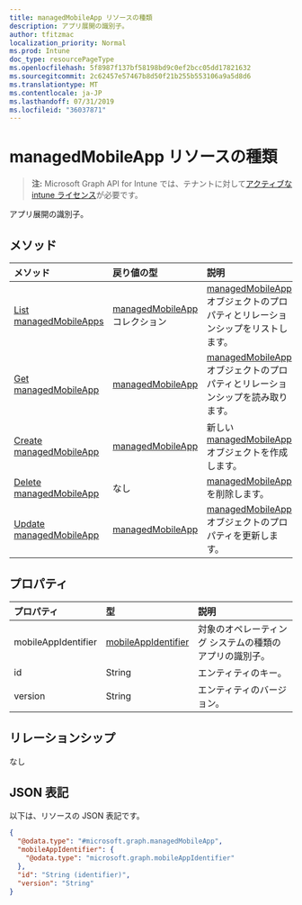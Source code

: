 ```yaml
---
title: managedMobileApp リソースの種類
description: アプリ展開の識別子。
author: tfitzmac
localization_priority: Normal
ms.prod: Intune
doc_type: resourcePageType
ms.openlocfilehash: 5f8987f137bf58198bd9c0ef2bcc05dd17821632
ms.sourcegitcommit: 2c62457e57467b8d50f21b255b553106a9a5d8d6
ms.translationtype: MT
ms.contentlocale: ja-JP
ms.lasthandoff: 07/31/2019
ms.locfileid: "36037871"
---
```

# <a name="managedmobileapp-resource-type"></a>managedMobileApp リソースの種類

> **注:** Microsoft Graph API for Intune では、テナントに対して[アクティブな intune ライセンス](https://go.microsoft.com/fwlink/?linkid=839381)が必要です。

アプリ展開の識別子。

## <a name="methods"></a>メソッド
|メソッド|戻り値の型|説明|
|:---|:---|:---|
|[List managedMobileApps](../api/intune-mam-managedmobileapp-list.md)|[managedMobileApp](../resources/intune-mam-managedmobileapp.md) コレクション|[managedMobileApp](../resources/intune-mam-managedmobileapp.md) オブジェクトのプロパティとリレーションシップをリストします。|
|[Get managedMobileApp](../api/intune-mam-managedmobileapp-get.md)|[managedMobileApp](../resources/intune-mam-managedmobileapp.md)|[managedMobileApp](../resources/intune-mam-managedmobileapp.md) オブジェクトのプロパティとリレーションシップを読み取ります。|
|[Create managedMobileApp](../api/intune-mam-managedmobileapp-create.md)|[managedMobileApp](../resources/intune-mam-managedmobileapp.md)|新しい [managedMobileApp](../resources/intune-mam-managedmobileapp.md) オブジェクトを作成します。|
|[Delete managedMobileApp](../api/intune-mam-managedmobileapp-delete.md)|なし|[managedMobileApp](../resources/intune-mam-managedmobileapp.md) を削除します。|
|[Update managedMobileApp](../api/intune-mam-managedmobileapp-update.md)|[managedMobileApp](../resources/intune-mam-managedmobileapp.md)|[managedMobileApp](../resources/intune-mam-managedmobileapp.md) オブジェクトのプロパティを更新します。|

## <a name="properties"></a>プロパティ
|プロパティ|型|説明|
|:---|:---|:---|
|mobileAppIdentifier|[mobileAppIdentifier](../resources/intune-mam-mobileappidentifier.md)|対象のオペレーティング システムの種類のアプリの識別子。|
|id|String|エンティティのキー。|
|version|String|エンティティのバージョン。|

## <a name="relationships"></a>リレーションシップ
なし

## <a name="json-representation"></a>JSON 表記
以下は、リソースの JSON 表記です。
<!-- {
  "blockType": "resource",
  "keyProperty": "id",
  "@odata.type": "microsoft.graph.managedMobileApp"
}
-->
``` json
{
  "@odata.type": "#microsoft.graph.managedMobileApp",
  "mobileAppIdentifier": {
    "@odata.type": "microsoft.graph.mobileAppIdentifier"
  },
  "id": "String (identifier)",
  "version": "String"
}
```



